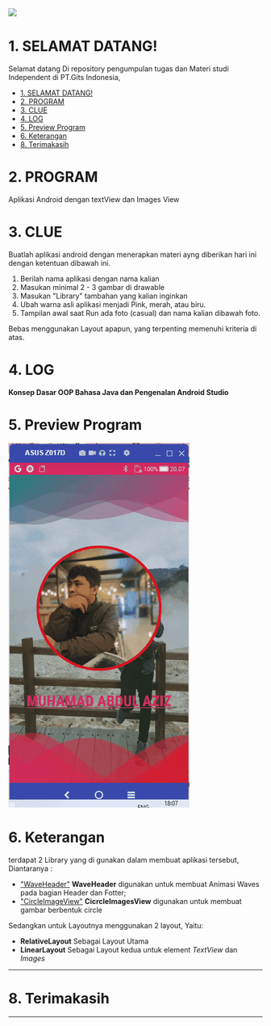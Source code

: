 <img height="100em" src="https://github-readme-stats.vercel.app/api?username=aziez&show_icons=true&hide_border=true&&count_private=true&include_all_commits=true" />

 # 1. SELAMAT DATANG!
Selamat datang Di repository pengumpulan tugas dan Materi studi Independent di PT.Gits Indonesia,

- [1. SELAMAT DATANG!](#1-selamat-datang)
- [2. PROGRAM](#2-program)
- [3. CLUE](#3-clue)
- [4. LOG](#4-log)
- [5. Preview Program](#5-preview-program)
- [6. Keterangan](#6-keterangan)
- [8. Terimakasih](#8-terimakasih)

# 2. PROGRAM
Aplikasi Android dengan textView dan Images View

# 3. CLUE
Buatlah aplikasi android dengan menerapkan materi ayng diberikan hari ini dengan ketentuan dibawah ini.

1. Berilah nama aplikasi dengan nama kalian
2. Masukan minimal 2 - 3 gambar di drawable
3. Masukan "Library" tambahan yang kalian inginkan
4. Ubah warna asli aplikasi menjadi Pink, merah, atau biru.
5. Tampilan awal saat Run ada foto (casual) dan nama kalian dibawah foto.

Bebas menggunakan Layout apapun, yang terpenting memenuhi kriteria di atas.

# 4. LOG
**Konsep Dasar OOP Bahasa Java dan Pengenalan Android Studio**

# 5. Preview Program
![alt text](https://github.com/aziez/SI-GITS_Indonesia/blob/main/Tugas_6_android/Hasil_build.gif)


# 6. Keterangan
terdapat 2 Library yang di gunakan dalam membuat aplikasi tersebut, Diantaranya : 
- ["WaveHeader"](https://github.com/scwang90/MultiWaveHeader) **WaveHeader** digunakan untuk membuat Animasi Waves pada bagian Header dan Fotter;
- ["CircleImageView"](https://github.com/hdodenhof/CircleImageView) **CicrcleImagesView** digunakan untuk membuat gambar berbentuk circle

Sedangkan untuk Layoutnya menggunakan 2 layout, Yaitu:
- **RelativeLayout** Sebagai Layout Utama
- **LinearLayout** Sebagai Layout kedua untuk element *TextView* dan *Images*

***

# 8. Terimakasih

***
